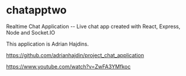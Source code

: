 # chatapptwo
Realtime Chat Application -- Live chat app created with React, Express, Node and Socket.IO 

This application is Adrian Hajdins. 

https://github.com/adrianhajdin/project_chat_application

https://www.youtube.com/watch?v=ZwFA3YMfkoc
